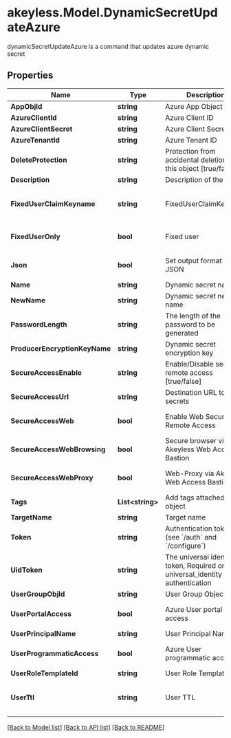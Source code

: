 # akeyless.Model.DynamicSecretUpdateAzure
dynamicSecretUpdateAzure is a command that updates azure dynamic secret

## Properties

Name | Type | Description | Notes
------------ | ------------- | ------------- | -------------
**AppObjId** | **string** | Azure App Object Id | [optional] 
**AzureClientId** | **string** | Azure Client ID | [optional] 
**AzureClientSecret** | **string** | Azure Client Secret | [optional] 
**AzureTenantId** | **string** | Azure Tenant ID | [optional] 
**DeleteProtection** | **string** | Protection from accidental deletion of this object [true/false] | [optional] 
**Description** | **string** | Description of the object | [optional] 
**FixedUserClaimKeyname** | **string** | FixedUserClaimKeyname | [optional] [default to "false"]
**FixedUserOnly** | **bool** | Fixed user | [optional] [default to false]
**Json** | **bool** | Set output format to JSON | [optional] [default to false]
**Name** | **string** | Dynamic secret name | 
**NewName** | **string** | Dynamic secret new name | [optional] 
**PasswordLength** | **string** | The length of the password to be generated | [optional] 
**ProducerEncryptionKeyName** | **string** | Dynamic secret encryption key | [optional] 
**SecureAccessEnable** | **string** | Enable/Disable secure remote access [true/false] | [optional] 
**SecureAccessUrl** | **string** | Destination URL to inject secrets | [optional] 
**SecureAccessWeb** | **bool** | Enable Web Secure Remote Access | [optional] [default to true]
**SecureAccessWebBrowsing** | **bool** | Secure browser via Akeyless Web Access Bastion | [optional] [default to false]
**SecureAccessWebProxy** | **bool** | Web-Proxy via Akeyless Web Access Bastion | [optional] [default to false]
**Tags** | **List&lt;string&gt;** | Add tags attached to this object | [optional] 
**TargetName** | **string** | Target name | [optional] 
**Token** | **string** | Authentication token (see &#x60;/auth&#x60; and &#x60;/configure&#x60;) | [optional] 
**UidToken** | **string** | The universal identity token, Required only for universal_identity authentication | [optional] 
**UserGroupObjId** | **string** | User Group Object Id | [optional] 
**UserPortalAccess** | **bool** | Azure User portal access | [optional] [default to false]
**UserPrincipalName** | **string** | User Principal Name | [optional] 
**UserProgrammaticAccess** | **bool** | Azure User programmatic access | [optional] [default to false]
**UserRoleTemplateId** | **string** | User Role Template Id | [optional] 
**UserTtl** | **string** | User TTL | [optional] [default to "60m"]

[[Back to Model list]](../README.md#documentation-for-models) [[Back to API list]](../README.md#documentation-for-api-endpoints) [[Back to README]](../README.md)


